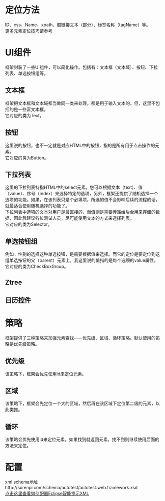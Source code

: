 # 定位方法
ID、css、Name、xpath、超链接文本（部分）、标签名称（tagName）等。  
更多元素定位技巧请参考
# UI组件
框架封装了一些UI组件，可以简化操作。包括有：文本框（文本域）、按钮、下拉列表、单选按钮组等。
## 文本框
框架把文本框和文本域都当做同一类来处理，都是用于输入文本的。但，这里不包括的是一些富文本框。  
它对应的类为Text。
## 按钮
这里说的按钮，也不一定就是对应HTML中的按钮，指的是所有用于点击操作的元素。  
它对应的类为Button。
## 下拉列表
这里的下拉列表特指HTML中的select元素。您可以根据文本（text）、值（value）、序号（index）来选择特定的选项，另外，框架还提供了随机选择一个选项的功能。如果，在该列表只是个必填项，所选的值不会影响后续的流程的话，就最适合使用随机选择的功能了。  
下拉列表中选项的文本对用户是最直接的，而值则是需要传递给后台用来存储的数据，因此我建议各位测试人员，尽可能使用文本的方式来选择列表。  
它对应的类为Selector。
## 单选按钮组
例如：性别的选择这种单选按钮，是需要根据值来选择。而它的定位是要定位到这组单选按钮的父（parent）元素上，我这里说的值指的是每个选项的value属性。  
它对应的类为CheckBoxGroup。
## Ztree
## 日历控件
# 策略
框架提供了三种策略来加强元素查找——优先级、区域、循环策略。默认使用的策略是优先级策略。
## 优先级
该策略下，框架会优先使用id来定位元素。
## 区域
该策略下，框架会先定位一个大的区域，然后再在该区域下定位第二级的元素，以此类推。
## 循环
该策略会优先使用id来定位元素，如果找到就返回元素，找不到则继续使用后面的方法来定位。

# 配置
xml schema地址http://surenpi.com/schema/autotest/autotest.web.framework.xsd  
[点击这里查看如何配置Eclipse智能提示XML](http://surenpi.com/2016/07/21/eclipse_prompt_xml/)